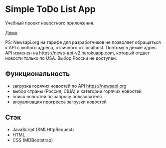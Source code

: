 # Simple ToDo List App

Учебный проект новостного приложения.

[Демо](https://yuriylysyuk.github.io/news-app/)

PS: Newsapi.org на тарифе для разработчиков не позволяет обращаться к API с любого адреса, отличного от localhost. Поэтому в демке адрес API изменен на https://news-api-v2.herokuapp.com, который отдает новости только по USA. Выбор России не доступен.

## Функциональность

- загрузка горячих новостей по API https://newsapi.org
- выбор страны (Россия, США) и категории горячих новостей
- поиск новостей по запросу пользователя
- визуализация прогресса загрузки новостей

## Стэк

- JavaScript (XMLHttpRequest)
- HTML
- CSS (MDBootstrap)

